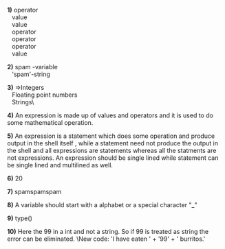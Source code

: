 
**1)**
  operator\
&ensp;  value\
&ensp;  value\
&ensp;  operator\
&ensp;  operator\
&ensp;  operator\
&ensp;  value

**2)**
   spam -variable\
&ensp;  'spam'-string

**3)**
  =>Integers\
&ensp;    Floating point numbers\
&ensp;    Strings\

**4)**
  An expression is made up of values and operators and it is used to do some mathematical operation.


**5)**
  An expression is a statement which does some operation and produce output in the shell itself
  , while a statement need not produce the output in the shell and all expressions are statements
  whereas all the statments are not expressions. 
  An expression should be single lined while statement can be single lined and multilined as well.

**6)**
20

**7)**
spamspamspam

**8)**
A variable should start with a alphabet or a special character "_"

**9)**
type()

**10)**
Here the 99 in a int and not a string. So if 99 is treated as string the error can be eliminated.
\New code:
\'I have eaten ' + '99' + ' burritos.'
